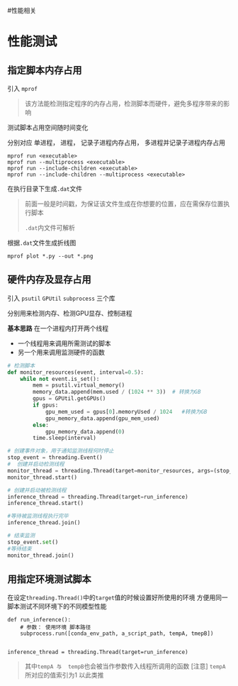 #性能相关
# 性能测试

## 指定脚本内存占用

引入 `mprof`

> 该方法能检测指定程序的内存占用，检测脚本而硬件，避免多程序带来的影响

测试脚本占用空间随时间变化

分别对应
单进程，
进程，
记录子进程内存占用，
多进程并记录子进程内存占用

```
mprof run <executable>
mprof run --multiprocess <executable>
mprof run --include-children <executable>
mprof run --include-children --multiprocess <executable>
```

在执行目录下生成`.dat`文件

> 前面一般是时间戳，为保证该文件生成在你想要的位置，应在需保存位置执行脚本
>
> `.dat`内文件可解析







根据`.dat`文件生成折线图

```
mprof plot *.py --out *.png
```



## 硬件内存及显存占用

引入 `psutil` `GPUtil`  `subprocess` 三个库

分别用来检测内存、检测GPU显存、控制进程

__基本思路__ 在一个进程内打开两个线程

* 一个线程用来调用所需测试的脚本
* 另一个用来调用监测硬件的函数

```python
# 检测脚本
def monitor_resources(event, interval=0.5):
    while not event.is_set():
        mem = psutil.virtual_memory()
        memory_data.append(mem.used / (1024 ** 3))  # 转换为GB
        gpus = GPUtil.getGPUs()
        if gpus:
            gpu_mem_used = gpus[0].memoryUsed / 1024   #转换为GB
            gpu_memory_data.append(gpu_mem_used)
        else:
            gpu_memory_data.append(0)
     	time.sleep(interval)        

# 创建事件对象，用于通知监测线程何时停止
stop_event = threading.Event()
#  创建并启动检测线程
monitor_thread = threading.Thread(target=monitor_resources, args=(stop_event,))
monitor_thread.start()

# 创建并启动被检测线程
inference_thread = threading.Thread(target=run_inference)
inference_thread.start()

#等待被监测线程执行完毕
inference_thread.join()

# 结束监测
stop_event.set()
#等待结束
monitor_thread.join()
```

## 用指定环境测试脚本
在设定`threading.Thread()`中的`target`值的时候设置好所使用的环境
方便用同一脚本测试不同环境下的不同模型性能
```
def run_inference():  
    # 参数： 使用环境 脚本路径 
    subprocess.run([conda_env_path, a_script_path, tempA, tmepB])


inference_thread = threading.Thread(target=run_inference)
```
> 其中`tempA 与  tempB`也会被当作参数传入线程所调用的函数
> [注意] `tempA`所对应的值索引为1 以此类推 
